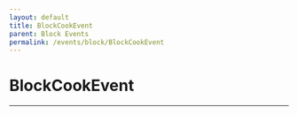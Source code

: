 ```yaml
---
layout: default
title: BlockCookEvent
parent: Block Events
permalink: /events/block/BlockCookEvent
---
```


# BlockCookEvent

---
